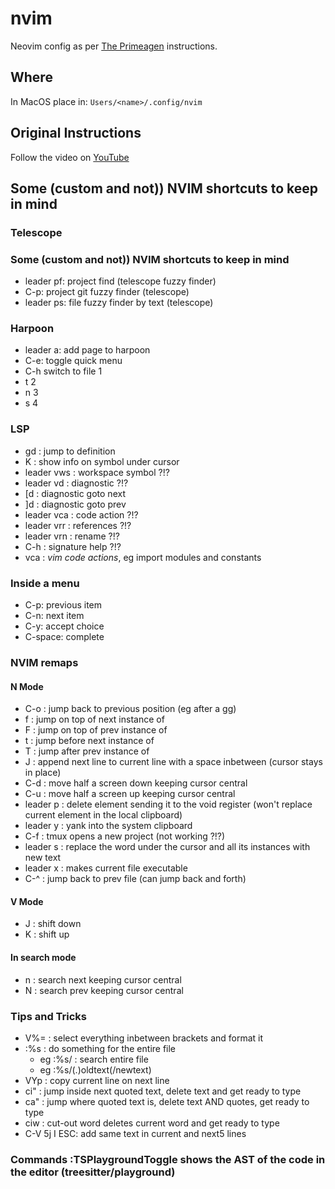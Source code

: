 # nvim
Neovim config as per [The Primeagen](https://github.com/ThePrimeagen) instructions. 

## Where
In MacOS place in: ` Users/<name>/.config/nvim `

## Original Instructions
Follow the video on [YouTube](https://www.youtube.com/watch?v=w7i4amO_zaE&list=PLm323Lc7iSW_wuxqmKx_xxNtJC_hJbQ7R&index=7&ab_channel=ThePrimeagen)


## Some (custom and not)) NVIM shortcuts to keep in mind

### Telescope

###  Some (custom and not)) NVIM shortcuts to keep in mind

- leader pf:  project find (telescope fuzzy finder)
- C-p:        project git fuzzy finder (telescope)
- leader ps:  file fuzzy finder by text (telescope)
 
### Harpoon

- leader a:     add page to harpoon
- C-e:          toggle quick menu
- C-h           switch to file 1
-   t                          2
-   n                          3
-   s                          4

### LSP

- gd          : jump to definition
- K           : show info on symbol under cursor
- leader vws  : workspace symbol ?!?
- leader vd   : diagnostic ?!?
- [d          : diagnostic goto next
- ]d          : diagnostic goto prev
- leader vca  : code action ?!?
- leader vrr  : references ?!?
- leader vrn  : rename ?!?
- C-h         : signature help ?!?
- vca         : *vim code actions*, eg import modules and constants
 
### Inside a menu
- C-p:      previous item
- C-n:      next item
- C-y:      accept choice
- C-space:  complete

###  NVIM remaps

#### N Mode
- C-o       : jump back to previous position (eg after a gg)
- f <symbol>: jump on top of next instance of <symbol>
- F <symbol>: jump on top of prev instance of <symbol>
- t <symbol>: jump before next instance of <symbol>
- T <symbol>: jump after prev instance of <symbol>
- J         : append next line to current line with a space inbetween (cursor stays in place)
- C-d       : move half a screen down keeping cursor central
- C-u       : move half a screen up keeping cursor central
- leader p  : delete element sending it to the void register (won't replace current element in the local clipboard)
- leader y  : yank into the system clipboard
- C-f       : tmux opens a new project (not working ?!?)
- leader s  : replace the word under the cursor and all its instances with new text
- leader x  : makes current file executable
- C-^       : jump back to prev file (can jump back and forth)

#### V Mode
- J         : shift down
- K         : shift up

#### In search mode
- n         : search next keeping cursor central
- N         : search prev keeping cursor central


### Tips and Tricks
- V%=       : select everything inbetween brackets and format it
- :%s       : do something for the entire file 
    - eg :%s/ : search entire file
    - eg :%s/\(.\)oldtext(/newtext) 
- VYp       : copy current line on next line
- ci"       : jump inside next quoted text, delete text and get ready to type
- ca"       : jump where quoted text is, delete text AND quotes, get ready to type
- ciw       : cut-out word deletes current word and get ready to type
- C-V 5j I <text in here> ESC: add same text in current and next5 lines

### Commands :TSPlaygroundToggle  shows the AST of the code in the editor (treesitter/playground)
